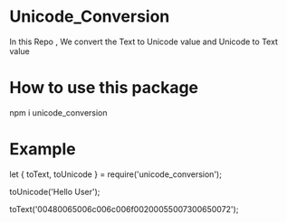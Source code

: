 # Unicode_Conversion
In this Repo , We convert the Text to Unicode value and Unicode to Text value


# How to use this package

npm i unicode_conversion

# Example

let { toText, toUnicode } = require('unicode_conversion');

toUnicode('Hello User');

toText('00480065006c006c006f00200055007300650072');

